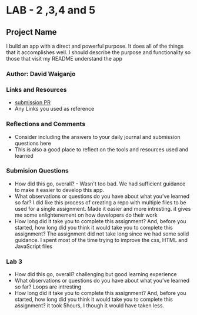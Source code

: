 # LAB - 2 ,3,4 and 5

## Project Name

I build an app with a direct and powerful purpose. It does all of the things that it accomplishes well. I should describe the purpose and functionality so those that visit my README understand the app

### Author: David Waiganjo

### Links and Resources

* [submission PR](http://xyz.com)
* Any Links you used as reference

### Reflections and Comments

* Consider including the answers to your daily journal and submission questions here
* This is also a good place to reflect on the tools and resources used and learned
### Submision Questions
* How did this go, overall? - Wasn't too bad. We had sufficient guidance to make it easier to develop this app.
* What observations or questions do you have about what you’ve learned so far? I did like this process of creating a repo with multiple files  to be used for a single assignment. Made it easier and more intresting. it gives me some enlightenement on how developers do their work 
* How long did it take you to complete this assignment? And, before you started, how long did you think it would take you to complete this assignment? The assignment did not take long since we had some solid guidance. I spent most of the time trying to improve the css, HTML and JavaScript files

### Lab 3
* How did this go, overall? challenging but good learning experience
* What observations or questions do you have about what you’ve learned so far? Loops are intresting
* How long did it take you to complete this assignment? And, before you started, how long did you think it would take you to complete this assignment? it took 5hours, I though it would have taken less.
